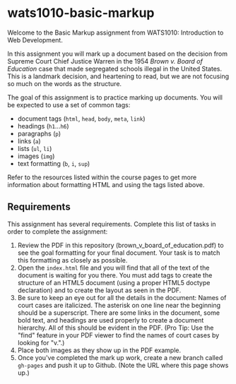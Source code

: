 wats1010-basic-markup
=====================

Welcome to the Basic Markup assignment from WATS1010: Introduction to Web
Development.

In this assignment you will mark up a document based on the decision from
Supreme Court Chief Justice Warren in the 1954 *Brown v. Board of Education*
case that made segregated schools illegal in the United States. This is a
landmark decision, and heartening to read, but we are not focusing so much on
the words as the structure.

The goal of this assignment is to practice marking up documents. You will be
expected to use a set of common tags:

* document tags (`html`, `head`, `body`, `meta`, `link`)
* headings (`h1`...`h6`)
* paragraphs (`p`)
* links (`a`)
* lists (`ul`, `li`)
* images (`img`)
* text formatting (`b`, `i`, `sup`)

Refer to the resources listed within the course pages to get more information
about formatting HTML and using the tags listed above.

Requirements
------------

This assignment has several requirements. Complete this list of tasks in order
to complete the assignment:

1. Review the PDF in this repository (brown_v_board_of_education.pdf) to see
   the goal formatting for your final document. Your task is to match this
   formatting as closely as possible.
2. Open the ``index.html`` file and you will find that all of the text of the
   document is waiting for you there. You must add tags to create the structure
   of an HTML5 document (using a proper HTML5 doctype declaration) and to
   create the layout as seen in the PDF.
3. Be sure to keep an eye out for all the details in the document: Names of
   court cases are italicized. The asterisk on one line near the beginning
   should be a superscript. There are some links in the document, some bold
   text, and headings are used properly to create a document hierarchy. All of
   this should be evident in the PDF. (Pro Tip: Use the "find" feature in your
   PDF viewer to find the names of court cases by looking for "v.".)
4. Place both images as they show up in the PDF example.
5. Once you've completed the mark up work, create a new branch called
   ``gh-pages`` and push it up to Github. (Note the URL where this page shows
   up.)
